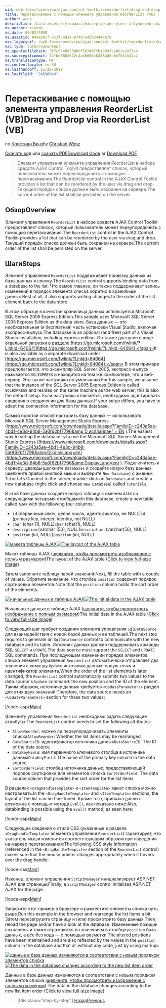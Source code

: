 ```yaml
---
uid: web-forms/overview/ajax-control-toolkit/reorderlist/drag-and-drop-via-reorderlist-vb
title: Перетаскивание с помощью элемента управления ReorderList (VB) | Документация Майкрософт
author: wenz
description: /дата-акцесс/туториалс/мастер-детаил-усинг-а-буллетед-лист-оф-мастер-рекордс-вис-а-детаилс-даталист-вб
ms.author: riande
ms.date: 06/02/2008
ms.assetid: 848e6bcf-4c3f-4d14-974d-e45b9444ab79
msc.legacyurl: /web-forms/overview/ajax-control-toolkit/reorderlist/drag-and-drop-via-reorderlist-vb
msc.type: authoredcontent
ms.openlocfilehash: 3f7c5749053d8bf587467fb1939fca05ce2872a4
ms.sourcegitcommit: 22fbd8863672c4ad6693b8388ad5c8e753fb41a2
ms.translationtype: MT
ms.contentlocale: ru-RU
ms.lasthandoff: 11/28/2019
ms.locfileid: "74598649"
---
```

# <a name="drag-and-drop-via-reorderlist-vb"></a><span data-ttu-id="80002-103">Перетаскивание с помощью элемента управления ReorderList (VB)</span><span class="sxs-lookup"><span data-stu-id="80002-103">Drag and Drop via ReorderList (VB)</span></span>

<span data-ttu-id="80002-104">по [Кристиан Венз](https://github.com/wenz)</span><span class="sxs-lookup"><span data-stu-id="80002-104">by [Christian Wenz](https://github.com/wenz)</span></span>

<span data-ttu-id="80002-105">[Скачать код](https://download.microsoft.com/download/9/3/f/93f8daea-bebd-4821-833b-95205389c7d0/ReorderList5.vb.zip) или [скачать PDF](https://download.microsoft.com/download/2/d/c/2dc10e34-6983-41d4-9c08-f78f5387d32b/reorderlist5VB.pdf)</span><span class="sxs-lookup"><span data-stu-id="80002-105">[Download Code](https://download.microsoft.com/download/9/3/f/93f8daea-bebd-4821-833b-95205389c7d0/ReorderList5.vb.zip) or [Download PDF](https://download.microsoft.com/download/2/d/c/2dc10e34-6983-41d4-9c08-f78f5387d32b/reorderlist5VB.pdf)</span></span>

> <span data-ttu-id="80002-106">Элемент управления элемента управления ReorderList в наборе средств AJAX Control Toolkit предоставляет список, который пользователь может переупорядочить с помощью перетаскивания.</span><span class="sxs-lookup"><span data-stu-id="80002-106">The ReorderList control in the AJAX Control Toolkit provides a list that can be reordered by the user via drag and drop.</span></span> <span data-ttu-id="80002-107">Текущий порядок списка должен быть сохранен на сервере.</span><span class="sxs-lookup"><span data-stu-id="80002-107">The current order of the list shall be persisted on the server.</span></span>

## <a name="overview"></a><span data-ttu-id="80002-108">Обзор</span><span class="sxs-lookup"><span data-stu-id="80002-108">Overview</span></span>

<span data-ttu-id="80002-109">Элемент управления `ReorderList` в наборе средств AJAX Control Toolkit предоставляет список, который пользователь может переупорядочить с помощью перетаскивания.</span><span class="sxs-lookup"><span data-stu-id="80002-109">The `ReorderList` control in the AJAX Control Toolkit provides a list that can be reordered by the user via drag and drop.</span></span> <span data-ttu-id="80002-110">Текущий порядок списка должен быть сохранен на сервере.</span><span class="sxs-lookup"><span data-stu-id="80002-110">The current order of the list shall be persisted on the server.</span></span>

## <a name="steps"></a><span data-ttu-id="80002-111">Шаги</span><span class="sxs-lookup"><span data-stu-id="80002-111">Steps</span></span>

<span data-ttu-id="80002-112">Элемент управления `ReorderList` поддерживает привязку данных из базы данных к списку.</span><span class="sxs-lookup"><span data-stu-id="80002-112">The `ReorderList` control supports binding data from a database to the list.</span></span> <span data-ttu-id="80002-113">Что самое главное, он также поддерживает запись изменений в порядок элемента списка обратно в хранилище данных.</span><span class="sxs-lookup"><span data-stu-id="80002-113">Best of all, it also supports writing changes to the order of the list element back to the data store.</span></span>

<span data-ttu-id="80002-114">В этом образце в качестве хранилища данных используется Microsoft SQL Server 2005 Express Edition.</span><span class="sxs-lookup"><span data-stu-id="80002-114">This sample uses Microsoft SQL Server 2005 Express Edition as the data store.</span></span> <span data-ttu-id="80002-115">База данных — это необязательная (и бесплатная) часть установки Visual Studio, включая экспресс-выпуск.</span><span class="sxs-lookup"><span data-stu-id="80002-115">The database is an optional (and free) part of a Visual Studio installation, including express edition.</span></span> <span data-ttu-id="80002-116">Он также доступен в виде отдельной загрузки в разделе [https://go.microsoft.com/fwlink/?LinkId=64064](https://go.microsoft.com/fwlink/?LinkId=64064).</span><span class="sxs-lookup"><span data-stu-id="80002-116">It is also available as a separate download under [https://go.microsoft.com/fwlink/?LinkId=64064](https://go.microsoft.com/fwlink/?LinkId=64064).</span></span> <span data-ttu-id="80002-117">В этом примере предполагается, что экземпляр SQL Server 2005, экспресс-выпуск называется `SQLEXPRESS` и находится на том же компьютере, что и веб-сервер. Это также настройка по умолчанию.</span><span class="sxs-lookup"><span data-stu-id="80002-117">For this sample, we assume that the instance of the SQL Server 2005 Express Edition is called `SQLEXPRESS` and resides on the same machine as the web server; this is also the default setup.</span></span> <span data-ttu-id="80002-118">Если настройка отличается, необходимо адаптировать сведения о соединении для базы данных.</span><span class="sxs-lookup"><span data-stu-id="80002-118">If your setup differs, you have to adapt the connection information for the database.</span></span>

<span data-ttu-id="80002-119">Самый простой способ настроить базу данных — использовать Microsoft SQL Server Management Studio Express ([https://www.microsoft.com/downloads/details.aspx?FamilyID=c243a5ae-4bd1-4e3d-94b8-5a0f62bf7796&amp;D исплайланг = EN](https://www.microsoft.com/downloads/details.aspx?FamilyID=c243a5ae-4bd1-4e3d-94b8-5a0f62bf7796&amp;DisplayLang=en) ).</span><span class="sxs-lookup"><span data-stu-id="80002-119">The easiest way to set up the database is to use the Microsoft SQL Server Management Studio Express ([https://www.microsoft.com/downloads/details.aspx?FamilyID=c243a5ae-4bd1-4e3d-94b8-5a0f62bf7796&amp;DisplayLang=en](https://www.microsoft.com/downloads/details.aspx?FamilyID=c243a5ae-4bd1-4e3d-94b8-5a0f62bf7796&amp;DisplayLang=en) ).</span></span> <span data-ttu-id="80002-120">Подключитесь к серверу, дважды щелкните `Databases` и создайте новую базу данных (щелкните правой кнопкой мыши и выберите `New Database`) с именем `Tutorials`.</span><span class="sxs-lookup"><span data-stu-id="80002-120">Connect to the server, double-click on `Databases` and create a new database (right-click and choose `New Database`) called `Tutorials`.</span></span>

<span data-ttu-id="80002-121">В этой базе данных создайте новую таблицу с именем `AJAX` со следующими четырьмя столбцами:</span><span class="sxs-lookup"><span data-stu-id="80002-121">In this database, create a new table called `AJAX` with the following four columns:</span></span>

- <span data-ttu-id="80002-122">`id` (первичный ключ, целое число, идентификатор, не NULL)</span><span class="sxs-lookup"><span data-stu-id="80002-122">`id` (primary key, integer, identity, not NULL)</span></span>
- <span data-ttu-id="80002-123">`char` (char (1), NULL)</span><span class="sxs-lookup"><span data-stu-id="80002-123">`char` (char(1), NULL)</span></span>
- <span data-ttu-id="80002-124">`description` (varchar (50), NULL)</span><span class="sxs-lookup"><span data-stu-id="80002-124">`description` (varchar(50), NULL)</span></span>
- <span data-ttu-id="80002-125">`position` (int, NULL)</span><span class="sxs-lookup"><span data-stu-id="80002-125">`position` (int, NULL)</span></span>

<span data-ttu-id="80002-126">[![макета таблицы AJAX](drag-and-drop-via-reorderlist-vb/_static/image2.png)](drag-and-drop-via-reorderlist-vb/_static/image1.png)</span><span class="sxs-lookup"><span data-stu-id="80002-126">[![The layout of the AJAX table](drag-and-drop-via-reorderlist-vb/_static/image2.png)](drag-and-drop-via-reorderlist-vb/_static/image1.png)</span></span>

<span data-ttu-id="80002-127">Макет таблицы AJAX ([щелкните, чтобы просмотреть изображение с полным размером](drag-and-drop-via-reorderlist-vb/_static/image3.png))</span><span class="sxs-lookup"><span data-stu-id="80002-127">The layout of the AJAX table ([Click to view full-size image](drag-and-drop-via-reorderlist-vb/_static/image3.png))</span></span>

<span data-ttu-id="80002-128">Затем заполните таблицу парой значений.</span><span class="sxs-lookup"><span data-stu-id="80002-128">Next, fill the table with a couple of values.</span></span> <span data-ttu-id="80002-129">Обратите внимание, что столбец `position` содержит порядок сортировки элементов.</span><span class="sxs-lookup"><span data-stu-id="80002-129">Note that the `position` column holds the sort order of the elements.</span></span>

<span data-ttu-id="80002-130">[![начальных данных в таблице AJAX](drag-and-drop-via-reorderlist-vb/_static/image5.png)](drag-and-drop-via-reorderlist-vb/_static/image4.png)</span><span class="sxs-lookup"><span data-stu-id="80002-130">[![The initial data in the AJAX table](drag-and-drop-via-reorderlist-vb/_static/image5.png)](drag-and-drop-via-reorderlist-vb/_static/image4.png)</span></span>

<span data-ttu-id="80002-131">Начальные данные в таблице AJAX ([щелкните, чтобы просмотреть изображение с полным размером](drag-and-drop-via-reorderlist-vb/_static/image6.png))</span><span class="sxs-lookup"><span data-stu-id="80002-131">The initial data in the AJAX table ([Click to view full-size image](drag-and-drop-via-reorderlist-vb/_static/image6.png))</span></span>

<span data-ttu-id="80002-132">Следующий шаг требует создания элемента управления `SqlDataSource` для взаимодействия с новой базой данных и ее таблицей.</span><span class="sxs-lookup"><span data-stu-id="80002-132">The next step requires to generate an `SqlDataSource` control to communicate with the new database and its table.</span></span> <span data-ttu-id="80002-133">Источник данных должен поддерживать команды SQL `SELECT` и `UPDATE`.</span><span class="sxs-lookup"><span data-stu-id="80002-133">The data source must support the `SELECT` and `UPDATE` SQL commands.</span></span> <span data-ttu-id="80002-134">При последующем изменении порядка элементов списка элемент управления `ReorderList` автоматически отправляет два значения в команду `Update` источника данных: новую точку и идентификатор элемента.</span><span class="sxs-lookup"><span data-stu-id="80002-134">When the order of the list elements is later changed, the `ReorderList` control automatically submits two values to the data source's `Update` command: the new position and the ID of the element.</span></span> <span data-ttu-id="80002-135">Таким образом, источнику данных требуется `<UpdateParameters>` раздел для этих двух значений:</span><span class="sxs-lookup"><span data-stu-id="80002-135">Therefore, the data source needs an `<UpdateParameters>` section for these two values:</span></span>

[!code-aspx[Main](drag-and-drop-via-reorderlist-vb/samples/sample1.aspx)]

<span data-ttu-id="80002-136">Элементу управления `ReorderList` необходимо задать следующие атрибуты:</span><span class="sxs-lookup"><span data-stu-id="80002-136">The `ReorderList` control needs to set the following attributes:</span></span>

- <span data-ttu-id="80002-137">`AllowReorder`: можно ли переупорядочивать элементы списка</span><span class="sxs-lookup"><span data-stu-id="80002-137">`AllowReorder`: Whether the list items may be rearranged</span></span>
- <span data-ttu-id="80002-138">`DataSourceID`: идентификатор источника данных</span><span class="sxs-lookup"><span data-stu-id="80002-138">`DataSourceID`: The ID of the data source</span></span>
- <span data-ttu-id="80002-139">`DataKeyField`: имя первичного ключевого столбца в источнике данных</span><span class="sxs-lookup"><span data-stu-id="80002-139">`DataKeyField`: The name of the primary key column in the data source</span></span>
- <span data-ttu-id="80002-140">`SortOrderField`: столбец источника данных, предоставляющий порядок сортировки для элементов списка.</span><span class="sxs-lookup"><span data-stu-id="80002-140">`SortOrderField`: The data source column that provides the sort order for the list items</span></span>

<span data-ttu-id="80002-141">В разделах `<DragHandleTemplate>` и `<ItemTemplate>` макет списка можно настраивать.</span><span class="sxs-lookup"><span data-stu-id="80002-141">In the `<DragHandleTemplate>` and `<ItemTemplate>` sections, the layout of the list can be fine-tuned.</span></span> <span data-ttu-id="80002-142">Кроме того, привязка данных возможна с помощью метода `Eval()`, как показано ниже:</span><span class="sxs-lookup"><span data-stu-id="80002-142">Also, databinding is possible using the `Eval()` method, as seen here:</span></span>

[!code-aspx[Main](drag-and-drop-via-reorderlist-vb/samples/sample2.aspx)]

<span data-ttu-id="80002-143">Следующие сведения о стиле CSS (указанные в разделе `<DragHandleTemplate>` элемента управления `ReorderList`) гарантирует, что указатель мыши изменится соответствующим образом при наведении на маркер перетаскивания:</span><span class="sxs-lookup"><span data-stu-id="80002-143">The following CSS style information (referenced in the `<DragHandleTemplate>` section of the `ReorderList` control) makes sure that the mouse pointer changes appropriately when it hovers over the drag handle:</span></span>

[!code-css[Main](drag-and-drop-via-reorderlist-vb/samples/sample3.css)]

<span data-ttu-id="80002-144">Наконец, элемент управления `ScriptManager` инициализирует ASP.NET AJAX для страницы:</span><span class="sxs-lookup"><span data-stu-id="80002-144">Finally, a `ScriptManager` control initializes ASP.NET AJAX for the page:</span></span>

[!code-aspx[Main](drag-and-drop-via-reorderlist-vb/samples/sample4.aspx)]

<span data-ttu-id="80002-145">Запустите этот пример в браузере и разместите элементы списка чуть выше.</span><span class="sxs-lookup"><span data-stu-id="80002-145">Run this example in the browser and rearrange the list items a bit.</span></span> <span data-ttu-id="80002-146">Затем перезагрузите страницу и (или) просмотрите базу данных.</span><span class="sxs-lookup"><span data-stu-id="80002-146">Then, reload the page and/or have a look at the database.</span></span> <span data-ttu-id="80002-147">Измененные позиции сохранены и также отражаются по значениям в столбце `position` базы данных, а все без кода — с помощью разметки.</span><span class="sxs-lookup"><span data-stu-id="80002-147">The altered positions have been maintained and are also reflected by the values in the `position` column in the database and that all without any code, just by using markup.</span></span>

<span data-ttu-id="80002-148">[![данные в базе данных изменяются в соответствии с новым порядком элементов списка](drag-and-drop-via-reorderlist-vb/_static/image8.png)](drag-and-drop-via-reorderlist-vb/_static/image7.png)</span><span class="sxs-lookup"><span data-stu-id="80002-148">[![The data in the database changes according to the new list item order](drag-and-drop-via-reorderlist-vb/_static/image8.png)](drag-and-drop-via-reorderlist-vb/_static/image7.png)</span></span>

<span data-ttu-id="80002-149">Данные в базе данных изменяются в соответствии с новым порядком элементов списка ([щелкните, чтобы просмотреть изображение с полным размером](drag-and-drop-via-reorderlist-vb/_static/image9.png)).</span><span class="sxs-lookup"><span data-stu-id="80002-149">The data in the database changes according to the new list item order ([Click to view full-size image](drag-and-drop-via-reorderlist-vb/_static/image9.png))</span></span>

> [!div class="step-by-step"]
> [<span data-ttu-id="80002-150">Назад</span><span class="sxs-lookup"><span data-stu-id="80002-150">Previous</span></span>](using-postbacks-with-reorderlist-vb.md)
